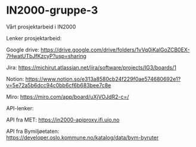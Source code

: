 # IN2000-gruppe-3
Vårt prosjektarbeid i IN2000

Lenker prosjektarbeid:

Google drive: https://drive.google.com/drive/folders/1vVq0iKalGoZCB0EX-7HwatUTbJfKzcyP?usp=sharing

Jira: https://michirut.atlassian.net/jira/software/projects/IG3/boards/1

Notion: https://www.notion.so/e313a8580cb24f229f0ae574680692e1?v=5e72a5b6dcc94c0bb6cf6b683bee7c8e

Miro: https://miro.com/app/board/uXjVOJdR2-c=/

API-lenker:

API fra MET: https://in2000-apiproxy.ifi.uio.no

API fra Bymiljøetaten: https://developer.oslo.kommune.no/katalog/data/bym-byruter
